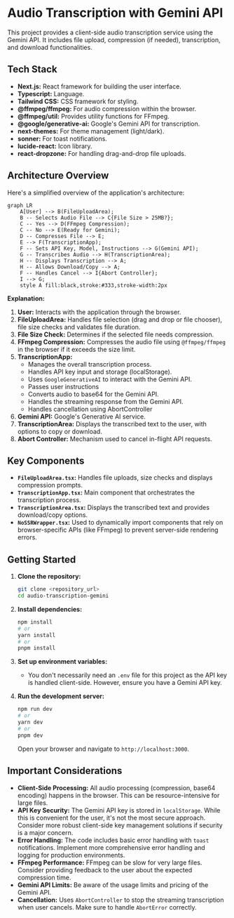 # Audio Transcription with Gemini API

This project provides a client-side audio transcription service using the Gemini API. It includes file upload, compression (if needed), transcription, and download functionalities.

## Tech Stack

- **Next.js:** React framework for building the user interface.
- **Typescript:** Language.
- **Tailwind CSS:** CSS framework for styling.
- **@ffmpeg/ffmpeg:** For audio compression within the browser.
- **@ffmpeg/util:** Provides utility functions for FFmpeg.
- **@google/generative-ai:** Google's Gemini API for transcription.
- **next-themes:** For theme management (light/dark).
- **sonner:** For toast notifications.
- **lucide-react:** Icon library.
- **react-dropzone:** For handling drag-and-drop file uploads.

## Architecture Overview

Here's a simplified overview of the application's architecture:

```mermaid
graph LR
    A[User] --> B(FileUploadArea);
    B -- Selects Audio File --> C{File Size > 25MB?};
    C -- Yes --> D(FFmpeg Compression);
    C -- No --> E(Ready for Gemini);
    D -- Compresses File --> E;
    E --> F(TranscriptionApp);
    F -- Sets API Key, Model, Instructions --> G(Gemini API);
    G -- Transcribes Audio --> H(TranscriptionArea);
    H -- Displays Transcription --> A;
    H -- Allows Download/Copy --> A;
    F -- Handles Cancel --> I{Abort Controller};
    I --> G;
    style A fill:black,stroke:#333,stroke-width:2px
```

**Explanation:**

1.  **User:** Interacts with the application through the browser.
2.  **FileUploadArea:** Handles file selection (drag and drop or file chooser), file size checks and validates file duration.
3.  **File Size Check:** Determines if the selected file needs compression.
4.  **FFmpeg Compression:** Compresses the audio file using `@ffmpeg/ffmpeg` in the browser if it exceeds the size limit.
5.  **TranscriptionApp:**
    - Manages the overall transcription process.
    - Handles API key input and storage (localStorage).
    - Uses `GoogleGenerativeAI` to interact with the Gemini API.
    - Passes user instructions
    - Converts audio to base64 for the Gemini API.
    - Handles the streaming response from the Gemini API.
    - Handles cancellation using AbortController
6.  **Gemini API:** Google's Generative AI service.
7.  **TranscriptionArea:** Displays the transcribed text to the user, with options to copy or download.
8.  **Abort Controller:** Mechanism used to cancel in-flight API requests.

## Key Components

- **`FileUploadArea.tsx`:** Handles file uploads, size checks and displays compression prompts.
- **`TranscriptionApp.tsx`:** Main component that orchestrates the transcription process.
- **`TranscriptionArea.tsx`:** Displays the transcribed text and provides download/copy options.
- **`NoSSRWrapper.tsx`:** Used to dynamically import components that rely on browser-specific APIs (like FFmpeg) to prevent server-side rendering errors.

## Getting Started

1.  **Clone the repository:**

    ```bash
    git clone <repository_url>
    cd audio-transcription-gemini
    ```

2.  **Install dependencies:**

    ```bash
    npm install
    # or
    yarn install
    # or
    pnpm install
    ```

3.  **Set up environment variables:**

    - You don't necessarily need an `.env` file for this project as the API key is handled client-side. However, ensure you have a Gemini API key.

4.  **Run the development server:**

    ```bash
    npm run dev
    # or
    yarn dev
    # or
    pnpm dev
    ```

    Open your browser and navigate to `http://localhost:3000`.

## Important Considerations

- **Client-Side Processing:** All audio processing (compression, base64 encoding) happens in the browser. This can be resource-intensive for large files.
- **API Key Security:** The Gemini API key is stored in `localStorage`. While this is convenient for the user, it's not the most secure approach. Consider more robust client-side key management solutions if security is a major concern.
- **Error Handling:** The code includes basic error handling with `toast` notifications. Implement more comprehensive error handling and logging for production environments.
- **FFmpeg Performance:** FFmpeg can be slow for very large files. Consider providing feedback to the user about the expected compression time.
- **Gemini API Limits:** Be aware of the usage limits and pricing of the Gemini API.
- **Cancellation:** Uses `AbortController` to stop the streaming transcription when user cancels. Make sure to handle `AbortError` correctly.

